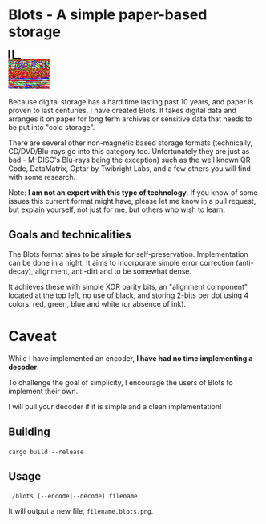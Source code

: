 # Blots - A simple paper-based storage

![Blots sample](./sample.png)

Because digital storage has a hard time lasting past 10 years, and paper is proven to last centuries, I have created Blots. It takes digital data and arranges it on paper for long term archives or sensitive data that needs to be put into "cold storage".

There are several other non-magnetic based storage formats (technically, CD/DVD/Blu-rays go into this category too. Unfortunately they are just as bad - M-DISC's Blu-rays being the exception) such as the well known QR Code, DataMatrix, Optar by Twibright Labs, and a few others you will find with some research.

Note: **I am not an expert with this type of technology**. If you know of some issues this current format might have, please let me know in a pull request, but explain yourself, not just for me, but others who wish to learn.

## Goals and technicalities
The Blots format aims to be simple for self-preservation. Implementation can be done in a night. It aims to incorporate simple error correction (anti-decay), alignment, anti-dirt and to be somewhat dense.

It achieves these with simple XOR parity bits, an "alignment component" located at the top left, no use of black, and storing 2-bits per dot using 4 colors: red, green, blue and white (or absence of ink).

# Caveat
While I have implemented an encoder, **I have had no time implementing a decoder**.

To challenge the goal of simplicity, I encourage the users of Blots to implement their own.

I will pull your decoder if it is simple and a clean implementation!

## Building
`cargo build --release`

## Usage
`./blots [--encode|--decode] filename`

It will output a new file, `filename.blots.png`.

